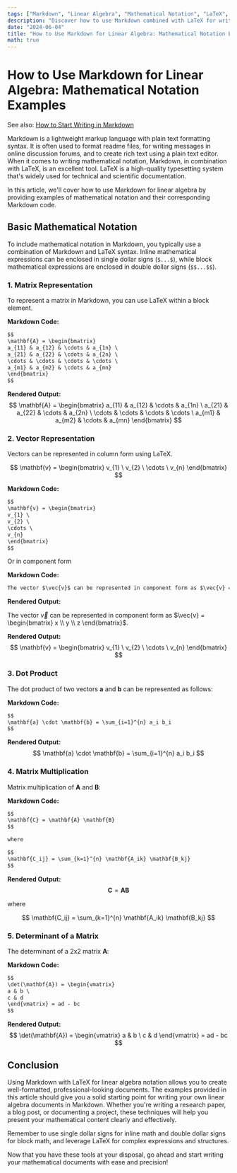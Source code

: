 ```yaml
---
tags: ["Markdown", "Linear Algebra", "Mathematical Notation", "LaTeX", "Formatting"]
description: "Discover how to use Markdown combined with LaTeX for writing mathematical notation, specifically for linear algebra, with clear examples and code."
date: "2024-06-04"
title: "How to Use Markdown for Linear Algebra: Mathematical Notation Examples"
math: true
---
```


# How to Use Markdown for Linear Algebra: Mathematical Notation Examples

See also: [How to Start Writing in Markdown](/how_to_start_writing_in_markdown)

Markdown is a lightweight markup language with plain text formatting syntax. It is often used to format readme files, for writing messages in online discussion forums, and to create rich text using a plain text editor. When it comes to writing mathematical notation, Markdown, in combination with LaTeX, is an excellent tool. LaTeX is a high-quality typesetting system that's widely used for technical and scientific documentation.

In this article, we'll cover how to use Markdown for linear algebra by providing examples of mathematical notation and their corresponding Markdown code.

## Basic Mathematical Notation

To include mathematical notation in Markdown, you typically use a combination of Markdown and LaTeX syntax. Inline mathematical expressions can be enclosed in single dollar signs (`$...$`), while block mathematical expressions are enclosed in double dollar signs (`$$...$$`).

### 1. Matrix Representation
To represent a matrix in Markdown, you can use LaTeX within a block element.

**Markdown Code:**
```markdown
$$
\mathbf{A} = \begin{bmatrix}
a_{11} & a_{12} & \cdots & a_{1n} \
a_{21} & a_{22} & \cdots & a_{2n} \
\cdots & \cdots & \cdots & \cdots \
a_{m1} & a_{m2} & \cdots & a_{mn}
\end{bmatrix}
$$
```

**Rendered Output:**
$$
\mathbf{A} = \begin{bmatrix}
a_{11} & a_{12} & \cdots & a_{1n} \
a_{21} & a_{22} & \cdots & a_{2n} \
\cdots & \cdots & \cdots & \cdots \
a_{m1} & a_{m2} & \cdots & a_{mn}
\end{bmatrix}
$$

### 2. Vector Representation
Vectors can be represented in column form using LaTeX.

$$
\mathbf{v} = \begin{bmatrix}
v_{1} \
v_{2} \
\cdots \
v_{n}
\end{bmatrix}
$$

**Markdown Code:**
```markdown
$$
\mathbf{v} = \begin{bmatrix}
v_{1} \
v_{2} \
\cdots \
v_{n}
\end{bmatrix}
$$
```

Or in component form

**Markdown Code:**
```markdown
The vector $\vec{v}$ can be represented in component form as $\vec{v} = \begin{bmatrix} x \\ y \\ z \end{bmatrix}$.
```

**Rendered Output:**

The vector $\vec{v}$ can be represented in component form as $\vec{v} = \begin{bmatrix} x \\ y \\ z \end{bmatrix}$.


**Rendered Output:**
$$
\mathbf{v} = \begin{bmatrix}
v_{1} \
v_{2} \
\cdots \
v_{n}
\end{bmatrix}
$$

### 3. Dot Product
The dot product of two vectors $\mathbf{a}$ and $\mathbf{b}$ can be represented as follows:

**Markdown Code:**
```markdown
$$
\mathbf{a} \cdot \mathbf{b} = \sum_{i=1}^{n} a_i b_i
$$
```

**Rendered Output:**
$$
\mathbf{a} \cdot \mathbf{b} = \sum_{i=1}^{n} a_i b_i
$$

### 4. Matrix Multiplication
Matrix multiplication of $\mathbf{A}$ and $\mathbf{B}$:

**Markdown Code:**
```markdown
$$
\mathbf{C} = \mathbf{A} \mathbf{B}
$$

where

$$
\mathbf{C_ij} = \sum_{k=1}^{n} \mathbf{A_ik} \mathbf{B_kj}
$$
```

**Rendered Output:**
$$
\mathbf{C} = \mathbf{A} \mathbf{B}
$$

where

$$
\mathbf{C_ij} = \sum_{k=1}^{n} \mathbf{A_ik} \mathbf{B_kj}
$$

### 5. Determinant of a Matrix
The determinant of a 2x2 matrix $\mathbf{A}$:

**Markdown Code:**
```markdown
$$
\det(\mathbf{A}) = \begin{vmatrix}
a & b \
c & d
\end{vmatrix} = ad - bc
$$
```

**Rendered Output:**
$$
\det(\mathbf{A}) = \begin{vmatrix}
a & b \
c & d
\end{vmatrix} = ad - bc
$$

## Conclusion

Using Markdown with LaTeX for linear algebra notation allows you to create well-formatted, professional-looking documents. The examples provided in this article should give you a solid starting point for writing your own linear algebra documents in Markdown. Whether you're writing a research paper, a blog post, or documenting a project, these techniques will help you present your mathematical content clearly and effectively.

Remember to use single dollar signs for inline math and double dollar signs for block math, and leverage LaTeX for complex expressions and structures.

Now that you have these tools at your disposal, go ahead and start writing your mathematical documents with ease and precision!
